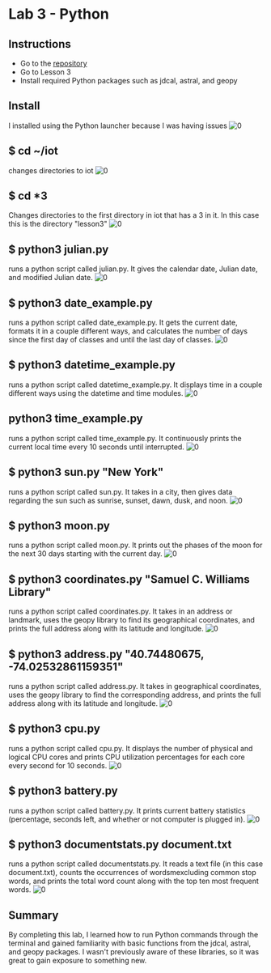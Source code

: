 # Lab 3 - Python

## Instructions

- Go to the [repository](https://github.com/kevinwlu/iot) 
- Go to Lesson 3
- Install required Python packages such as jdcal, astral, and geopy

## Install
I installed using the Python launcher because I was having issues
![0](install.png)

## $ cd ~/iot
changes directories to iot
![0](0.png)

## $ cd *3
Changes directories to the first directory in iot that has a 3 in it. In this case this is the directory "lesson3"
![0](1.png)

## $ python3 julian.py
runs a python script called julian.py. It gives the calendar date, Julian date, and modified Julian date.
![0](2.png)

## $ python3 date_example.py
runs a python script called date_example.py. It gets the current date, formats it in a couple different ways, and calculates the number of days since the first day of classes and until the last day of classes.
![0](3.png)

## $ python3 datetime_example.py
runs a python script called datetime_example.py. It displays time in a couple different ways using the datetime and time modules.
![0](4.png)

## python3 time_example.py
runs a python script called time_example.py. It continuously prints the current local time every 10 seconds until interrupted. 
![0](5.png)

## $ python3 sun.py "New York"
runs a python script called sun.py. It takes in a city, then gives data regarding the sun such as sunrise, sunset, dawn, dusk, and noon.
![0](6.png)

## $ python3 moon.py
runs a python script called moon.py. It prints out the phases of the moon for the next 30 days starting with the current day.
![0](7.png)

## $ python3 coordinates.py "Samuel C. Williams Library"
runs a python script called coordinates.py. It takes in an address or landmark, uses the geopy library to find its geographical coordinates, and prints the full address along with its latitude and longitude.
![0](8.png)

## $ python3 address.py "40.74480675, -74.02532861159351"
runs a python script called address.py. It takes in geographical coordinates, uses the geopy library to find the corresponding address, and prints the full address along with its latitude and longitude.
![0](9.png)

## $ python3 cpu.py
runs a python script called cpu.py. It displays the number of physical and logical CPU cores and prints CPU utilization percentages for each core every second for 10 seconds.
![0](10.png)

## $ python3 battery.py
runs a python script called battery.py. It prints current battery statistics (percentage, seconds left, and whether or not computer is plugged in).
![0](11.png)

## $ python3 documentstats.py document.txt
runs a python script called documentstats.py. It reads a text file (in this case document.txt), counts the occurrences of wordsmexcluding common stop words, and prints the total word count along with the top ten most frequent words.
![0](12.png)

## Summary
By completing this lab, I learned how to run Python commands through the terminal and gained familiarity with basic functions from the jdcal, astral, and geopy packages. I wasn't previously aware of these libraries, so it was great to gain exposure to something new.
